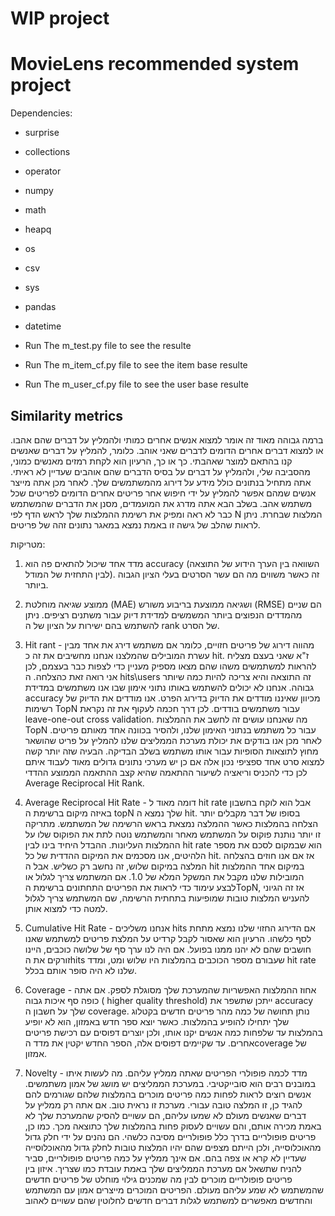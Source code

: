 # WIP project

# MovieLens recommended system project
Dependencies:
* surprise
* collections
* operator
* numpy
* math
* heapq
* os
* csv
* sys
* pandas
* datetime


* Run The m_test.py file to see the resulte
* Run The m_item_cf.py file to see the item base resulte
* Run The m_user_cf.py file to see the user base resulte

 
## Similarity metrics
ברמה גבוהה מאוד זה אומר למצוא אנשים אחרים כמותי ולהמליץ על דברים שהם אהבו. או למצוא דברים אחרים הדומים לדברים שאני אוהב. כלומר, להמליץ על דברים שאנשים קנו בהתאם למוצר שאהבתי. כך או כך, הרעיון הוא לקחת רמזים מאנשים כמוני, מהסביבה שלי, ולהמליץ על דברים על בסיס הדברים שהם אוהבים שעדיין לא ראיתי.
אתה מתחיל בנתונים כולל מידע על דירוג מהמשתמשים שלך. לאחר מכן אתה מייצר אנשים שמהם אפשר להמליץ על ידי חיפוש אחר פריטים אחרים הדומים לפריטים שכל משתמש אהב. בשלב הבא אתה מדרג את המועמדים, מסנן את הדברים שהמשתמש כבר לא ראה ומפיק את רשימת ההמלצות שלך לראש הדף לפי N המלצות שבחרת. ניתן לראות שהלב של גישה זו באמת נמצא במאגר נתונים זהה של פריטים. 


מטריקות:
1. מדד אחד שיכול להתאים פה הוא 
accuracy (השוואה בין הערך הידוע של התוצאה לבין התחזית של המודל).  זה כאשר משווים מה הם עשר הסרטים בעלי הציון הגבוה ביותר. 

1. ממוצע שגיאה מוחלטת (MAE) ושגיאה ממוצעת בריבוע משורש (RMSE) הם שניים מהמדדים הנפוצים ביותר המשמשים למדידת דיוק עבור משתנים רציפים. ניתן להשתמש בהם ישירות על הציון של ה rank של הסרט.

1. Hit rant - מהווה דירוג של פריטים חזויים, כלומר אם משתמש דירג את אחד מבין עשרת המובילים שהמלצנו אנחנו מחשיבים את זה כ hit. ז"א שאני בעצם מצליח להראות למשתמשים משהו שהם מצאו מספיק מעניין כדי לצפות כבר בעצמם, לכן אני רואה זאת כהצלחה.
ה hits\users זה התוצאה והיא צריכה להיות כמה שיותר גבוהה. אנחנו לא יכולים להשתמש באותו נתוני אימון שבו אנו משתמשים במדידת accuracy מכיוון שאיננו מודדים את הדיוק בדירוג הפרט. אנו מודדים את הדיוק של רשימות TopN עבור משתמשים בודדים. לכן דרך חכמה לעקוף את זה נקראת leave-one-out cross validation. מה שאנחנו עושים זה לחשב את ההמלצות TopN עבור כל משתמש בנתוני האימון שלנו, ולהסיר בכוונה אחד מאותם פריטים. לאחר מכן אנו בודקים את יכולת מערכת הממליצים שלנו להמליץ על פריט שהושאר מחוץ לתוצאות הסופיות עבור אותו משתמש בשלב הבדיקה. הבעיה שזה יותר קשה למצוא סרט אחד ספציפי נכון אלה אם כן יש מערכי נתונים גדולים מאוד לעבוד איתם לכן כדי להכניס וריאציה לשיעור ההתאמה שהיא קצב ההתאמה הממוצע ההדדי Average Reciprocal Hit Rank.
   
1. Average Reciprocal Hit Rate - דומה מאוד ל hit rate אבל הוא לוקח בחשבון באיזה מיקום ברשימת ה topN שלך נמצא ה hit. בסופו של דבר מקבלים יותר הצלחה בהמלצות כאשר ההמלצה נמצאת בראש הרשימה של המשתמש. מתריקה זו יותר נותנת פוקוס על המשתמש מאחר והמשתמש נוטה לתת את הפוקוס שלו על ההמלצות העליונות.
ההבדל היחיד בינו לבין hit rate הוא שבמקום לסכם את מספר הלהיטים, אנו מסכמים את המיקום ההדדית של כל hit. אז אם אנו חוזים בהצלחה המלצה במיקום שלוש, זה נחשב רק כשליש. אבל ה hit במיקום אחד ההמלצות המובילות שלנו מקבל את המשקל המלא של 1.0. אם המשתמש צריך לגלול או לבצע עימוד כדי לראות את הפריטים התחתונים ברשימת הTopN, אז זה הגיוני להעניש המלצות טובות שמופיעות בתחתית הרשימה, שם המשתמש צריך לגלול למטה כדי למצוא אותן.
   
1. Cumulative Hit Rate - אנחנו משליכים hits אם הדירוג החזוי שלנו נמצא מתחת לסף כלשהו.
הרעיון הוא שאסור לקבל קרדיט על המלצת פריטים למשתמש שאנו חושבים שהם לא יהנו ממנו בפועל. אם היה לנו ערך סף של שלושה כוכבים, היינו זורקים את הhits שעבורם מספר הכוכבים בהמלצות היו שלוש ומט, ומדד hit rate שלנו לא היה סופר אותם בכלל.
   
1. Coverage - אחוז ההמלצות האפשריות שהמערכת שלך מסוגלת לספק. אם אתה כופה סף איכות גבוה ( higher quality threshold) ייתכן שתשפר את accuracy שלך על חשבון ה coverage.
נותן תחושה של כמה מהר פריטים חדשים בקטלוג שלך יתחילו להופיע בהמלצות. כאשר יוצא ספר חדש באמזון, הוא לא יופיע בהמלצות עד שלפחות כמה אנשים יקנו אותו, ולכן יוצרים דפוסים עם רכישת פריטים אחרים. עד שקיימים דפוסים אלה, הספר החדש יקטין את מדד הcoverage של אמזון.
   
1. Novelty - מדד לכמה פופולרי הפריטים שאתה ממליץ עליהם. מה לעשות איתו במובנים רבים הוא סובייקטיבי. במערכת הממליצים יש מושג של אמון משתמשים. אנשים רוצים לראות לפחות כמה פריטים מוכרים בהמלצות שלהם שגורמים להם להגיד כן, זו המלצה טובה עבורי. מערכת זו נראית טוב. אם אתה רק ממליץ על דברים שאנשים מעולם לא שמעו עליהם, הם עשויים להסיק שהמערכת שלך לא באמת מכירה אותם, והם עשויים לעסוק פחות בהמלצות שלך כתוצאה מכך. כמו כן, פריטים פופולריים בדרך כלל פופולריים מסיבה כלשהי. הם נהנים על ידי חלק גדול מהאוכלוסייה, ולכן הייתם מצפים שהם יהיו המלצות טובות לחלק גדול מהאוכלוסייה שעדיין לא קרא או צפה בהם. אם אינך ממליץ על כמה פריטים פופולריים, סביר להניח שתשאל אם מערכת הממליצים שלך באמת עובדת כמו שצריך. איזון בין פריטים פופולריים מוכרים לבין מה שמכנים גילוי מוחלט של פריטים חדשים שהמשתמש לא שמע עליהם מעולם. הפריטים המוכרים מייצרים אמון עם המשתמש והחדשים מאפשרים למשתמש לגלות דברים חדשים לחלוטין שהם עשויים לאהוב
